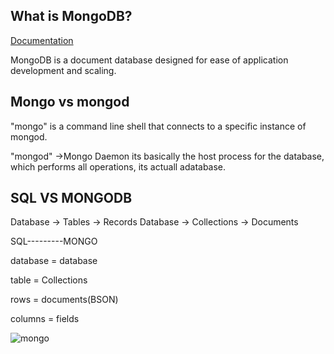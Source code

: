 
## What is MongoDB? 

[Documentation](https://www.mongodb.com/docs/manual/?_ga=2.175368928.336937418.1692031645-255943059.1691768684)

MongoDB is a document database designed for ease of application development and scaling.

## Mongo vs mongod
"mongo" is a command line shell that connects to a specific instance of mongod.

"mongod" ->Mongo Daemon its basically the host process for the database, which performs all operations, its actuall adatabase.

## SQL VS MONGODB
Database -> Tables -> Records
Database -> Collections -> Documents


SQL---------MONGO

database = database

table    = Collections

rows     = documents(BSON)

columns  = fields

![mongo](https://github.com/OliGanguly/MongoWorld/assets/82031303/b6742aea-8836-4482-a81c-c1a6bc10e1d3)
